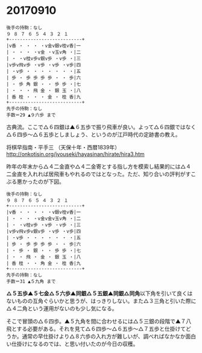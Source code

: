 # 20170910

```
後手の持駒：なし 
９ ８ ７ ６ ５ ４ ３ ２ １ 
+---------------------------+ 
|v香 ・ ・ ・ ・v金v銀v桂v香|一 
| ・ ・ ・ ・v金 ・v玉v角 ・|二 
| ・ ・v桂v歩v銀v歩 ・v歩 ・|三 
|v歩v飛v歩 ・v歩 ・v歩 ・v歩|四 
| ・v歩 ・ ・ ・ ・ ・ ・ ・|五 
| 歩 ・ 歩 歩 歩 歩 ・ ・ 歩|六 
| ・ 歩 角 銀 ・ ・ 歩 歩 ・|七 
| ・ ・ ・ 飛 金 ・ 銀 玉 ・|八 
| 香 桂 ・ ・ ・ 金 ・ 桂 香|九 
+---------------------------+ 
先手の持駒：なし 
手数＝29 ▲９六歩 まで
```

古典流。ここで△６四銀は▲６五歩で振り飛車が良い。よって△６四銀ではなく△６四歩～△６五歩としましょう、というのが江戸時代の定跡書の教え。

将棋早指南・平手三 （天保十年・西暦1839年）
http://onkotisin.org/jyouseki/hayasinan/hirate/hira3.htm

昨年の年末から△４二金直や△４二金寄とする指し方を模索し結果的には△４二金直を入れれば居飛車もやれるのではとなった。ただ、知り合いの評判がすこぶる悪かったのが下図。

```
後手の持駒：なし 
９ ８ ７ ６ ５ ４ ３ ２ １ 
+---------------------------+ 
|v香 ・ ・ ・ ・ ・v銀v桂v香|一 
| ・ ・ ・ ・v金v金v玉v角 ・|二 
| ・ ・v桂v歩 ・v歩 ・v歩 ・|三 
|v歩v飛v歩v銀v歩 ・v歩 ・v歩|四 
| ・v歩 ・ ・ ・ ・ ・ ・ ・|五 
| 歩 ・ 歩 歩 歩 歩 ・ ・ 歩|六 
| ・ 歩 ・ 銀 ・ ・ 歩 歩 ・|七 
| ・ ・ 飛 ・ 金 ・ 銀 玉 ・|八 
| 香 桂 ・ ・ 角 金 ・ 桂 香|九 
+---------------------------+ 
先手の持駒：なし 
手数＝31 ▲５九角 まで
```

**△５五歩▲５七金△５六歩▲同銀△５五銀▲同銀△同角**以下角を引いて良くはないものの互角ぐらいかと思うが、はっきりしない。また△３三角と引いた際に△４二角という運用がないのも少し気になる。

そこで冒頭の△６四歩。▲５九角を間に合わせるには△５三銀の段階で▲７八飛とする必要がある。それを見て△６四歩～△６五歩～△７五歩と仕掛けてどうか。通常の早仕掛けより△８六歩の入れ方が難しいが、調べればなかなか面白い仕掛けになるのでは、と思い付いたのが今日の収穫。
